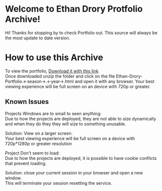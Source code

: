 # Welcome to Ethan Drory Protfolio Archive!

Hi! Thanks for stopping by to check Portfolio out. This source will always be the most update to date version. 


# How to use this Archive

To view the portfolio,  [Download it with this link](https://github.com/odax-ethan/Drory-Portfolio/archive/master.zip)\
Once downloaded unzip the folder and click on the file Ethan-Drory-Portfolio.<-season->.<-year->.html and open it with any browser. Your best viewing experience will be full screen on an device with 720p or greater. 



## Known Issues

Projects Windows are to small to seen anything:\
Due to how the projects are deployed, they are not able to size dynamically and when they do they they will size to something unusable. 

Solution: View on a larger screen.\
Your best viewing experience will be full screen on a device with 720p*1280p or greater resolution


Project Don't seem to load:\
Due to how the projects are deployed, it is possible to have cookie conflicts that prevent loading. 

Solution: close your current session in your browser and open a new window.\
This will terminate your session resetting the service.
